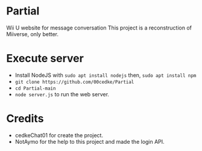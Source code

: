 # Partial
Wii U website for message conversation
This project is a reconstruction of Miiverse, only better.

# Execute server
- Install NodeJS with `sudo apt install nodejs` then, `sudo apt install npm`
- `git clone https://github.com/00cedke/Partial`
- `cd Partial-main`
- `node server.js` to run the web server.

# Credits
- cedkeChat01 for create the project.
- NotAymo for the help to this project and made the login API.
